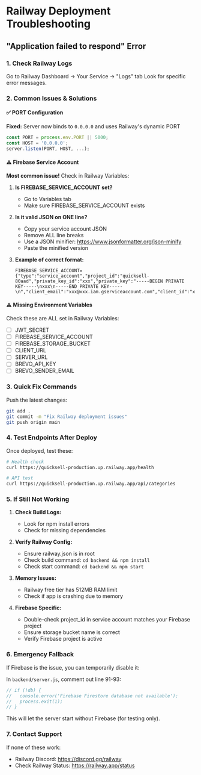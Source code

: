 # Railway Deployment Troubleshooting

## "Application failed to respond" Error

### 1. Check Railway Logs
Go to Railway Dashboard → Your Service → "Logs" tab
Look for specific error messages.

### 2. Common Issues & Solutions

#### ✅ PORT Configuration
**Fixed:** Server now binds to `0.0.0.0` and uses Railway's dynamic PORT
```javascript
const PORT = process.env.PORT || 5000;
const HOST = '0.0.0.0';
server.listen(PORT, HOST, ...);
```

#### ⚠️ Firebase Service Account
**Most common issue!** Check in Railway Variables:

1. **Is FIREBASE_SERVICE_ACCOUNT set?**
   - Go to Variables tab
   - Make sure FIREBASE_SERVICE_ACCOUNT exists

2. **Is it valid JSON on ONE line?**
   - Copy your service account JSON
   - Remove ALL line breaks
   - Use a JSON minifier: https://www.jsonformatter.org/json-minify
   - Paste the minified version

3. **Example of correct format:**
   ```
   FIREBASE_SERVICE_ACCOUNT={"type":"service_account","project_id":"quicksell-80aad","private_key_id":"xxx","private_key":"-----BEGIN PRIVATE KEY-----\nxxx\n-----END PRIVATE KEY-----\n","client_email":"xxx@xxx.iam.gserviceaccount.com","client_id":"xxx","auth_uri":"https://accounts.google.com/o/oauth2/auth","token_uri":"https://oauth2.googleapis.com/token","auth_provider_x509_cert_url":"https://www.googleapis.com/oauth2/v1/certs","client_x509_cert_url":"xxx"}
   ```

#### ⚠️ Missing Environment Variables
Check these are ALL set in Railway Variables:
- [ ] JWT_SECRET
- [ ] FIREBASE_SERVICE_ACCOUNT
- [ ] FIREBASE_STORAGE_BUCKET
- [ ] CLIENT_URL
- [ ] SERVER_URL
- [ ] BREVO_API_KEY
- [ ] BREVO_SENDER_EMAIL

### 3. Quick Fix Commands

Push the latest changes:
```bash
git add .
git commit -m "Fix Railway deployment issues"
git push origin main
```

### 4. Test Endpoints After Deploy

Once deployed, test these:
```bash
# Health check
curl https://quicksell-production.up.railway.app/health

# API test
curl https://quicksell-production.up.railway.app/api/categories
```

### 5. If Still Not Working

1. **Check Build Logs:**
   - Look for npm install errors
   - Check for missing dependencies

2. **Verify Railway Config:**
   - Ensure railway.json is in root
   - Check build command: `cd backend && npm install`
   - Check start command: `cd backend && npm start`

3. **Memory Issues:**
   - Railway free tier has 512MB RAM limit
   - Check if app is crashing due to memory

4. **Firebase Specific:**
   - Double-check project_id in service account matches your Firebase project
   - Ensure storage bucket name is correct
   - Verify Firebase project is active

### 6. Emergency Fallback

If Firebase is the issue, you can temporarily disable it:

In `backend/server.js`, comment out line 91-93:
```javascript
// if (!db) {
//   console.error('Firebase Firestore database not available');
//   process.exit(1);
// }
```

This will let the server start without Firebase (for testing only).

### 7. Contact Support

If none of these work:
- Railway Discord: https://discord.gg/railway
- Check Railway Status: https://railway.app/status